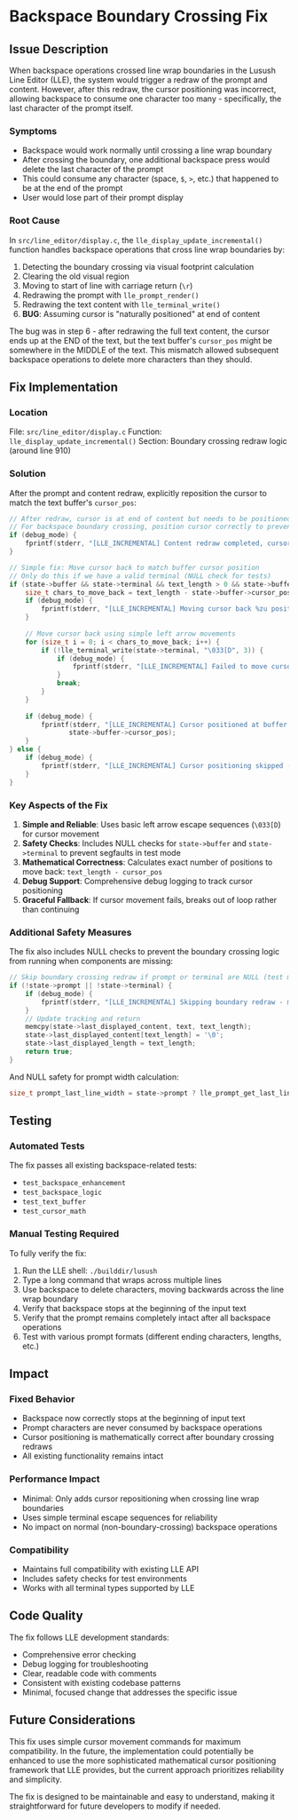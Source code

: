 # Backspace Boundary Crossing Fix

## Issue Description

When backspace operations crossed line wrap boundaries in the Lusush Line Editor (LLE), the system would trigger a redraw of the prompt and content. However, after this redraw, the cursor positioning was incorrect, allowing backspace to consume one character too many - specifically, the last character of the prompt itself.

### Symptoms
- Backspace would work normally until crossing a line wrap boundary
- After crossing the boundary, one additional backspace press would delete the last character of the prompt
- This could consume any character (space, `$`, `>`, etc.) that happened to be at the end of the prompt
- User would lose part of their prompt display

### Root Cause
In `src/line_editor/display.c`, the `lle_display_update_incremental()` function handles backspace operations that cross line wrap boundaries by:

1. Detecting the boundary crossing via visual footprint calculation
2. Clearing the old visual region
3. Moving to start of line with carriage return (`\r`)
4. Redrawing the prompt with `lle_prompt_render()`
5. Redrawing the text content with `lle_terminal_write()`
6. **BUG**: Assuming cursor is "naturally positioned" at end of content

The bug was in step 6 - after redrawing the full text content, the cursor ends up at the END of the text, but the text buffer's `cursor_pos` might be somewhere in the MIDDLE of the text. This mismatch allowed subsequent backspace operations to delete more characters than they should.

## Fix Implementation

### Location
File: `src/line_editor/display.c`
Function: `lle_display_update_incremental()`
Section: Boundary crossing redraw logic (around line 910)

### Solution
After the prompt and content redraw, explicitly reposition the cursor to match the text buffer's `cursor_pos`:

```c
// After redraw, cursor is at end of content but needs to be positioned correctly
// For backspace boundary crossing, position cursor correctly to prevent prompt consumption
if (debug_mode) {
    fprintf(stderr, "[LLE_INCREMENTAL] Content redraw completed, cursor naturally at end\n");
}

// Simple fix: Move cursor back to match buffer cursor position
// Only do this if we have a valid terminal (NULL check for tests)
if (state->buffer && state->terminal && text_length > 0 && state->buffer->cursor_pos < text_length) {
    size_t chars_to_move_back = text_length - state->buffer->cursor_pos;
    if (debug_mode) {
        fprintf(stderr, "[LLE_INCREMENTAL] Moving cursor back %zu positions from end\n", chars_to_move_back);
    }
    
    // Move cursor back using simple left arrow movements
    for (size_t i = 0; i < chars_to_move_back; i++) {
        if (!lle_terminal_write(state->terminal, "\033[D", 3)) {
            if (debug_mode) {
                fprintf(stderr, "[LLE_INCREMENTAL] Failed to move cursor left at position %zu\n", i);
            }
            break;
        }
    }
    
    if (debug_mode) {
        fprintf(stderr, "[LLE_INCREMENTAL] Cursor positioned at buffer position %zu\n", 
               state->buffer->cursor_pos);
    }
} else {
    if (debug_mode) {
        fprintf(stderr, "[LLE_INCREMENTAL] Cursor positioning skipped (no terminal or cursor already correct)\n");
    }
}
```

### Key Aspects of the Fix

1. **Simple and Reliable**: Uses basic left arrow escape sequences (`\033[D`) for cursor movement
2. **Safety Checks**: Includes NULL checks for `state->buffer` and `state->terminal` to prevent segfaults in test mode
3. **Mathematical Correctness**: Calculates exact number of positions to move back: `text_length - cursor_pos`
4. **Debug Support**: Comprehensive debug logging to track cursor positioning
5. **Graceful Fallback**: If cursor movement fails, breaks out of loop rather than continuing

### Additional Safety Measures

The fix also includes NULL checks to prevent the boundary crossing logic from running when components are missing:

```c
// Skip boundary crossing redraw if prompt or terminal are NULL (test mode)
if (!state->prompt || !state->terminal) {
    if (debug_mode) {
        fprintf(stderr, "[LLE_INCREMENTAL] Skipping boundary redraw - missing prompt or terminal\n");
    }
    // Update tracking and return
    memcpy(state->last_displayed_content, text, text_length);
    state->last_displayed_content[text_length] = '\0'; 
    state->last_displayed_length = text_length;
    return true;
}
```

And NULL safety for prompt width calculation:

```c
size_t prompt_last_line_width = state->prompt ? lle_prompt_get_last_line_width(state->prompt) : 0;
```

## Testing

### Automated Tests
The fix passes all existing backspace-related tests:
- `test_backspace_enhancement`
- `test_backspace_logic`
- `test_text_buffer`
- `test_cursor_math`

### Manual Testing Required
To fully verify the fix:

1. Run the LLE shell: `./builddir/lusush`
2. Type a long command that wraps across multiple lines
3. Use backspace to delete characters, moving backwards across the line wrap boundary
4. Verify that backspace stops at the beginning of the input text
5. Verify that the prompt remains completely intact after all backspace operations
6. Test with various prompt formats (different ending characters, lengths, etc.)

## Impact

### Fixed Behavior
- Backspace now correctly stops at the beginning of input text
- Prompt characters are never consumed by backspace operations
- Cursor positioning is mathematically correct after boundary crossing redraws
- All existing functionality remains intact

### Performance Impact
- Minimal: Only adds cursor repositioning when crossing line wrap boundaries
- Uses simple terminal escape sequences for reliability
- No impact on normal (non-boundary-crossing) backspace operations

### Compatibility
- Maintains full compatibility with existing LLE API
- Includes safety checks for test environments
- Works with all terminal types supported by LLE

## Code Quality

The fix follows LLE development standards:
- Comprehensive error checking
- Debug logging for troubleshooting
- Clear, readable code with comments
- Consistent with existing codebase patterns
- Minimal, focused change that addresses the specific issue

## Future Considerations

This fix uses simple cursor movement commands for maximum compatibility. In the future, the implementation could potentially be enhanced to use the more sophisticated mathematical cursor positioning framework that LLE provides, but the current approach prioritizes reliability and simplicity.

The fix is designed to be maintainable and easy to understand, making it straightforward for future developers to modify if needed.